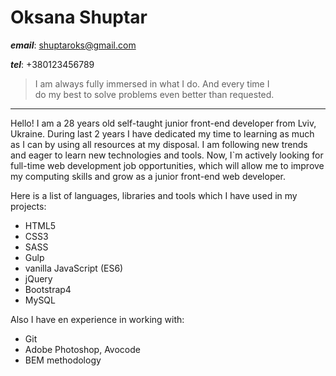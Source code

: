 # Oksana Shuptar

***email***: shuptaroks@gmail.com  

***tel***: +380123456789  


> I am always fully immersed in what I do. And every time I  
> do my best to solve problems even better than requested.

***

Hello! I am a 28 years old self-taught junior front-end developer from Lviv, Ukraine. During last 2 years I have dedicated my time to learning as much as I can by using all resources at my disposal. I am following new trends and eager to learn new technologies and tools. Now, I\`m actively looking for full-time web development job opportunities, which will allow me to improve my computing skills and grow as a junior front-end web developer.  

Here is a list of languages, libraries and tools which I have used in my projects:
- HTML5
- CSS3
- SASS
- Gulp
- vanilla JavaScript (ES6)
- jQuery
- Bootstrap4
- MySQL  

Also I have en experience in working with:
- Git
- Adobe Photoshop, Avocode
- BEM methodology  

